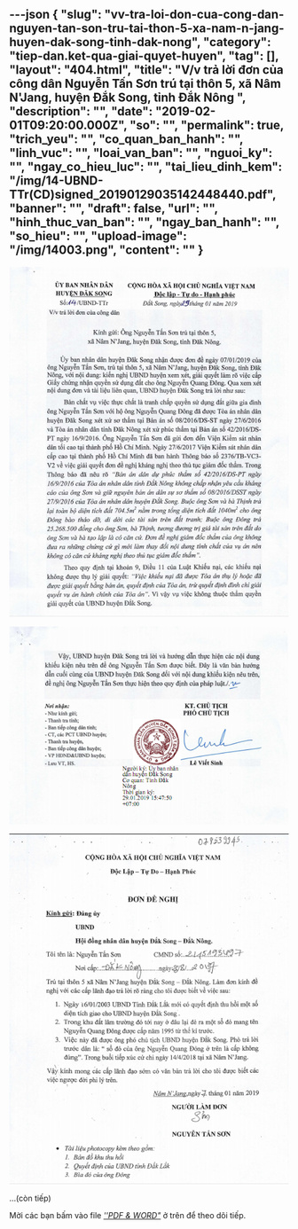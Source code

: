 ---json
{
    "slug": "vv-tra-loi-don-cua-cong-dan-nguyen-tan-son-tru-tai-thon-5-xa-nam-n-jang-huyen-dak-song-tinh-dak-nong",
    "category": "tiep-dan.ket-qua-giai-quyet-huyen",
    "tag": [],
    "layout": "404.html",
    "title": "V/v trả lời đơn của công dân Nguyễn Tấn Sơn trú tại thôn 5, xã Nâm N'Jang, huyện Đắk Song, tỉnh Đắk Nông ",
    "description": "",
    "date": "2019-02-01T09:20:00.000Z",
    "so": "",
    "permalink": true,
    "trich_yeu": "",
    "co_quan_ban_hanh": "",
    "linh_vuc": "",
    "loai_van_ban": "",
    "nguoi_ky": "",
    "ngay_co_hieu_luc": "",
    "tai_lieu_dinh_kem": "/img/14-UBND-TTr(CD)signed_20190129035142448440.pdf",
    "banner": "",
    "draft": false,
    "url": "",
    "hinh_thuc_van_ban": "",
    "ngay_ban_hanh": "",
    "so_hieu": "",
    "upload-image": "/img/14003.png",
    "__content__": ""
}
---
<p><img alt="" src="/img/14001.png" /></p>

<p><img alt="" src="/img/14002.png" /></p>

<p><img alt="" src="/img/14003.png" /></p>

<p>&hellip;(c&ograve;n tiếp)</p>

<p>Mời c&aacute;c bạn&nbsp;bấm v&agrave;o file&nbsp;<u><em>&#39;&#39;PDF &amp; WORD&quot;</em></u>&nbsp;ở tr&ecirc;n để theo d&otilde;i tiếp.</p>